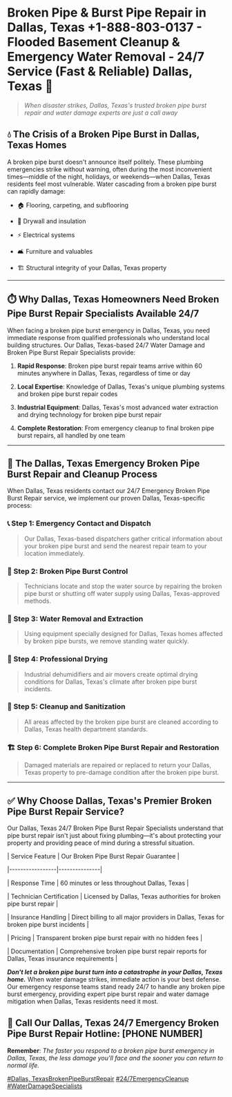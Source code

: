 # Broken Pipe & Burst Pipe Repair in Dallas, Texas +1-888-803-0137 - Flooded Basement Cleanup & Emergency Water Removal - 24/7 Service (Fast & Reliable) Dallas, Texas 🚨

> *When disaster strikes, Dallas, Texas's trusted broken pipe burst repair and water damage experts are just a call away*

## 💧 The Crisis of a Broken Pipe Burst in Dallas, Texas Homes

A broken pipe burst doesn't announce itself politely. These plumbing emergencies strike without warning, often during the most inconvenient times—middle of the night, holidays, or weekends—when Dallas, Texas residents feel most vulnerable. Water cascading from a broken pipe burst can rapidly damage:

* 🏠 Flooring, carpeting, and subflooring
* 🧱 Drywall and insulation
* ⚡ Electrical systems
* 🛋️ Furniture and valuables
* 🏗️ Structural integrity of your Dallas, Texas property

---

## ⏱️ Why Dallas, Texas Homeowners Need Broken Pipe Burst Repair Specialists Available 24/7

When facing a broken pipe burst emergency in Dallas, Texas, you need immediate response from qualified professionals who understand local building structures. Our Dallas, Texas-based 24/7 Water Damage and Broken Pipe Burst Repair Specialists provide:

1. **Rapid Response**: Broken pipe burst repair teams arrive within 60 minutes anywhere in Dallas, Texas, regardless of time or day
2. **Local Expertise**: Knowledge of Dallas, Texas's unique plumbing systems and broken pipe burst repair codes
3. **Industrial Equipment**: Dallas, Texas's most advanced water extraction and drying technology for broken pipe burst repair
4. **Complete Restoration**: From emergency cleanup to final broken pipe burst repairs, all handled by one team

---

## 🔧 The Dallas, Texas Emergency Broken Pipe Burst Repair and Cleanup Process

When Dallas, Texas residents contact our 24/7 Emergency Broken Pipe Burst Repair service, we implement our proven Dallas, Texas-specific process:

### 📞 Step 1: Emergency Contact and Dispatch
> Our Dallas, Texas-based dispatchers gather critical information about your broken pipe burst and send the nearest repair team to your location immediately.

### 🚿 Step 2: Broken Pipe Burst Control
> Technicians locate and stop the water source by repairing the broken pipe burst or shutting off water supply using Dallas, Texas-approved methods.

### 🌊 Step 3: Water Removal and Extraction
> Using equipment specially designed for Dallas, Texas homes affected by broken pipe bursts, we remove standing water quickly.

### 💨 Step 4: Professional Drying
> Industrial dehumidifiers and air movers create optimal drying conditions for Dallas, Texas's climate after broken pipe burst incidents.

### 🧼 Step 5: Cleanup and Sanitization
> All areas affected by the broken pipe burst are cleaned according to Dallas, Texas health department standards.

### 🏗️ Step 6: Complete Broken Pipe Burst Repair and Restoration
> Damaged materials are repaired or replaced to return your Dallas, Texas property to pre-damage condition after the broken pipe burst.

---

## ✅ Why Choose Dallas, Texas's Premier Broken Pipe Burst Repair Service?

Our Dallas, Texas 24/7 Broken Pipe Burst Repair Specialists understand that pipe burst repair isn't just about fixing plumbing—it's about protecting your property and providing peace of mind during a stressful situation.

| Service Feature | Our Broken Pipe Burst Repair Guarantee |
|-----------------|---------------|
| Response Time | 60 minutes or less throughout Dallas, Texas |
| Technician Certification | Licensed by Dallas, Texas authorities for broken pipe burst repair |
| Insurance Handling | Direct billing to all major providers in Dallas, Texas for broken pipe burst incidents |
| Pricing | Transparent broken pipe burst repair with no hidden fees |
| Documentation | Comprehensive broken pipe burst repair reports for Dallas, Texas insurance requirements |

***Don't let a broken pipe burst turn into a catastrophe in your Dallas, Texas home.*** When water damage strikes, immediate action is your best defense. Our emergency response teams stand ready 24/7 to handle any broken pipe burst emergency, providing expert pipe burst repair and water damage mitigation when Dallas, Texas residents need it most.

## 📱 Call Our Dallas, Texas 24/7 Emergency Broken Pipe Burst Repair Hotline: [PHONE NUMBER]

**Remember**: *The faster you respond to a broken pipe burst emergency in Dallas, Texas, the less damage you'll face and the sooner you can return to normal life.*

[#Dallas, TexasBrokenPipeBurstRepair](#) [#24/7EmergencyCleanup](#) [#WaterDamageSpecialists](#)